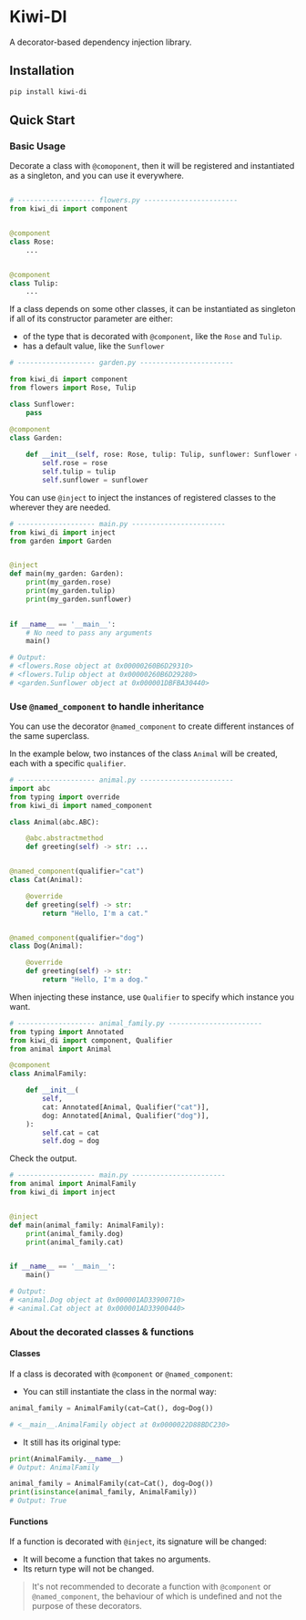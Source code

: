 # Kiwi-DI

A decorator-based dependency injection library.

## Installation

```bash
pip install kiwi-di
```

## Quick Start

### Basic Usage

Decorate a class with `@comoponent`, then it will be registered and instantiated as a singleton, 
and you can use it everywhere.

```python

# ------------------- flowers.py -----------------------
from kiwi_di import component


@component
class Rose:
    ...


@component
class Tulip:
    ...
```

If a class depends on some other classes, it can be instantiated as singleton if all of its 
constructor parameter are either:
- of the type that is decorated with `@component`, like the `Rose` and `Tulip`.
- has a default value, like the `Sunflower`

```python
# ------------------- garden.py -----------------------

from kiwi_di import component
from flowers import Rose, Tulip

class Sunflower:
    pass

@component
class Garden:
    
    def __init__(self, rose: Rose, tulip: Tulip, sunflower: Sunflower = Sunflower()):
        self.rose = rose
        self.tulip = tulip
        self.sunflower = sunflower

```

You can use `@inject` to inject the instances of registered classes to the wherever they are needed.

```python
# ------------------- main.py -----------------------
from kiwi_di import inject
from garden import Garden


@inject
def main(my_garden: Garden):
    print(my_garden.rose)
    print(my_garden.tulip)
    print(my_garden.sunflower)

    
if __name__ == '__main__':
    # No need to pass any arguments
    main()

# Output:
# <flowers.Rose object at 0x00000260B6D29310>
# <flowers.Tulip object at 0x00000260B6D29280>
# <garden.Sunflower object at 0x000001DBFBA30440>

```

### Use `@named_component` to handle inheritance

You can use the decorator `@named_component` to create different instances of the same superclass.

In the example below, two instances of the class `Animal` will be created, each with a specific `qualifier`.

```python
# ------------------- animal.py -----------------------
import abc
from typing import override
from kiwi_di import named_component

class Animal(abc.ABC):

    @abc.abstractmethod
    def greeting(self) -> str: ...


@named_component(qualifier="cat")
class Cat(Animal):

    @override
    def greeting(self) -> str:
        return "Hello, I'm a cat."


@named_component(qualifier="dog")
class Dog(Animal):

    @override
    def greeting(self) -> str:
        return "Hello, I'm a dog."
```

When injecting these instance, use `Qualifier` to specify which instance you want.

```python
# ------------------- animal_family.py -----------------------
from typing import Annotated
from kiwi_di import component, Qualifier
from animal import Animal

@component
class AnimalFamily:

    def __init__(
        self,
        cat: Annotated[Animal, Qualifier("cat")],
        dog: Annotated[Animal, Qualifier("dog")],
    ):
        self.cat = cat
        self.dog = dog
```

Check the output.

```python
# ------------------- main.py -----------------------
from animal import AnimalFamily
from kiwi_di import inject


@inject
def main(animal_family: AnimalFamily):
    print(animal_family.dog)
    print(animal_family.cat)


if __name__ == '__main__':
    main()

# Output:
# <animal.Dog object at 0x000001AD33900710>
# <animal.Cat object at 0x000001AD33900440>
```

### About the decorated classes & functions

#### Classes

If a class is decorated with `@component` or `@named_component`:

- You can still instantiate the class in the normal way: 
```python
animal_family = AnimalFamily(cat=Cat(), dog=Dog())

# <__main__.AnimalFamily object at 0x0000022D88BDC230>
```

- It still has its original type:
```python
print(AnimalFamily.__name__)
# Output: AnimalFamily

animal_family = AnimalFamily(cat=Cat(), dog=Dog())
print(isinstance(animal_family, AnimalFamily))
# Output: True
```

#### Functions

If a function is decorated with `@inject`, its signature will be changed:
- It will become a function that takes no arguments.
- Its return type will not be changed.

> It's not recommended to decorate a function with `@component` or `@named_component`,
> the behaviour of which is undefined and not the purpose of these decorators.
